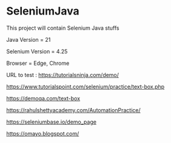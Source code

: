 # SeleniumJava
This project will contain Selenium Java stuffs

Java Version = 21

Selenium Version = 4.25

Browser = Edge, Chrome

URL to test :
https://tutorialsninja.com/demo/

https://www.tutorialspoint.com/selenium/practice/text-box.php

https://demoqa.com/text-box

https://rahulshettyacademy.com/AutomationPractice/

https://seleniumbase.io/demo_page

https://omayo.blogspot.com/
